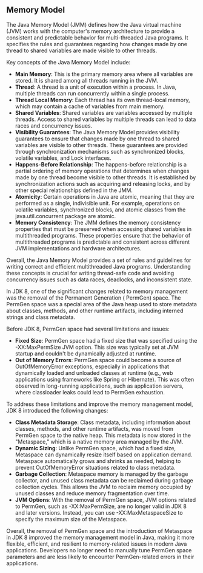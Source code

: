 ## Memory Model

The Java Memory Model (JMM) defines how the Java virtual machine (JVM) works with the computer's memory architecture to
provide a consistent and predictable behavior for multi-threaded Java programs. It specifies the rules and guarantees
regarding how changes made by one thread to shared variables are made visible to other threads.

Key concepts of the Java Memory Model include:

- **Main Memory**: This is the primary memory area where all variables are stored. It is shared among all threads
  running in the JVM.
- **Thread**: A thread is a unit of execution within a process. In Java, multiple threads can run concurrently within a
  single process.
- **Thread Local Memory**: Each thread has its own thread-local memory, which may contain a cache of variables from main
  memory.
- **Shared Variables**: Shared variables are variables accessed by multiple threads. Access to shared variables by
  multiple threads can lead to data races and concurrency issues.
- **Visibility Guarantees**: The Java Memory Model provides visibility guarantees to ensure that changes made by one
  thread to shared variables are visible to other threads. These guarantees are provided through synchronization
  mechanisms such as synchronized blocks, volatile variables, and Lock interfaces.
- **Happens-Before Relationship**: The happens-before relationship is a partial ordering of memory operations that
  determines when changes made by one thread become visible to other threads. It is established by synchronization
  actions such as acquiring and releasing locks, and by other special relationships defined in the JMM.
- **Atomicity**: Certain operations in Java are atomic, meaning that they are performed as a single, indivisible unit.
  For example, operations on volatile variables, synchronized blocks, and atomic classes from the java.util.concurrent
  package are atomic.
- **Memory Consistency**: The JMM defines the memory consistency properties that must be preserved when accessing shared
  variables in multithreaded programs. These properties ensure that the behavior of multithreaded programs is
  predictable and consistent across different JVM implementations and hardware architectures.

Overall, the Java Memory Model provides a set of rules and guidelines for writing correct and efficient multithreaded
Java programs. Understanding these concepts is crucial for writing thread-safe code and avoiding concurrency issues
such as data races, deadlocks, and inconsistent state.

In JDK 8, one of the significant changes related to memory management was the removal of the Permanent Generation (
PermGen) space. The PermGen space was a special area of the Java heap used to store metadata about classes, methods, and
other runtime artifacts, including interned strings and class metadata.

Before JDK 8, PermGen space had several limitations and issues:

- **Fixed Size**: PermGen space had a fixed size that was specified using the -XX:MaxPermSize JVM option. This size was
  typically set at JVM startup and couldn't be dynamically adjusted at runtime.
- **Out of Memory Errors**: PermGen space could become a source of OutOfMemoryError exceptions, especially in
  applications that dynamically loaded and unloaded classes at runtime (e.g., web applications using frameworks like
  Spring or
  Hibernate). This was often observed in long-running applications, such as application servers, where classloader leaks
  could lead to PermGen exhaustion.

To address these limitations and improve the memory management model, JDK 8 introduced the following changes:

- **Class Metadata Storage**: Class metadata, including information about classes, methods, and other runtime artifacts,
  was moved from PermGen space to the native heap. This metadata is now stored in the "Metaspace," which is a native
  memory
  area managed by the JVM.
- **Dynamic Sizing**: Unlike PermGen space, which had a fixed size, Metaspace can dynamically resize itself based on
  application demand. Metaspace automatically grows and shrinks as needed, helping to prevent OutOfMemoryError
  situations related to class metadata.
- **Garbage Collection**: Metaspace memory is managed by the garbage collector, and unused class metadata can be
  reclaimed during garbage collection cycles. This allows the JVM to reclaim memory occupied by unused classes and
  reduce memory fragmentation over time.
- **JVM Options**: With the removal of PermGen space, JVM options related to PermGen, such as -XX:MaxPermSize, are no
  longer valid in JDK 8 and later versions. Instead, you can use -XX:MaxMetaspaceSize to specify the maximum size of the
  Metaspace.

Overall, the removal of PermGen space and the introduction of Metaspace in JDK 8 improved the memory management model
in Java, making it more flexible, efficient, and resilient to memory-related issues in modern Java applications.
Developers no longer need to manually tune PermGen space parameters and are less likely to encounter PermGen-related
errors in their applications.